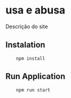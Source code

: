# usa e abusa

Descrição do site

## Instalation

```
    npm install
```

## Run Application

```
    npm run start
```